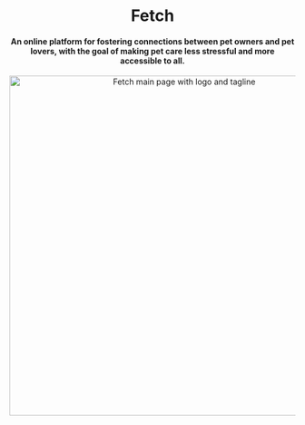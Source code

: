 <h1 align="center"> 
Fetch
</h1>
<div align="center">
<h4 align="center">An online platform for fostering connections between pet owners and pet lovers, with the goal of making pet care less stressful and more accessible to all.</h4>
  
  
  

 <img align="center" width="600" alt="Fetch main page with logo and tagline" src="https://user-images.githubusercontent.com/90977184/148449068-e6ab76e4-f897-4046-8683-2d47058c76c5.png">
</div>
